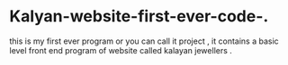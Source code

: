 # Kalyan-website-first-ever-code-.
this is my first ever program or you can call it project , it contains a basic level front end program of website called kalayan jewellers .
